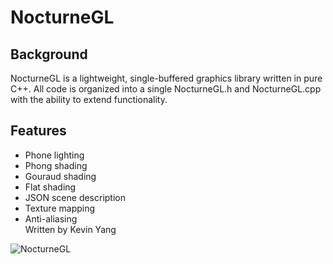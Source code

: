 # NocturneGL
## Background
NocturneGL is a lightweight, single-buffered graphics library written in pure C++. All code is organized into a single NocturneGL.h and NocturneGL.cpp with the ability to extend functionality.

## Features
- Phone lighting
- Phong shading
- Gouraud shading
- Flat shading
- JSON scene description
- Texture mapping
- Anti-aliasing  
Written by Kevin Yang

![NocturneGL](https://github.com/MadkevOP7/NocturneGL/assets/68880349/2c351dd3-a55f-4aed-bafc-ea630ef637e0)
